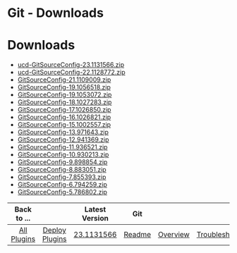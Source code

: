 
Git - Downloads
===============

# Downloads

- [ucd-GitSourceConfig-23.1131566.zip]()
- [ucd-GitSourceConfig-22.1128772.zip](https://raw.githubusercontent.com/UrbanCode/IBM-UCD-PLUGINS/main/files/GitSourceConfig/ucd-GitSourceConfig-22.1128772.zip)
- [GitSourceConfig-21.1109009.zip](https://raw.githubusercontent.com/UrbanCode/IBM-UCD-PLUGINS/main/files/GitSourceConfig/GitSourceConfig-21.1109009.zip)
- [GitSourceConfig-19.1056518.zip](https://raw.githubusercontent.com/UrbanCode/IBM-UCD-PLUGINS/main/files/GitSourceConfig/GitSourceConfig-19.1056518.zip)
- [GitSourceConfig-19.1053072.zip](https://raw.githubusercontent.com/UrbanCode/IBM-UCD-PLUGINS/main/files/GitSourceConfig/GitSourceConfig-19.1053072.zip)
- [GitSourceConfig-18.1027283.zip](https://raw.githubusercontent.com/UrbanCode/IBM-UCD-PLUGINS/main/files/GitSourceConfig/GitSourceConfig-18.1027283.zip)
- [GitSourceConfig-17.1026850.zip](https://raw.githubusercontent.com/UrbanCode/IBM-UCD-PLUGINS/main/files/GitSourceConfig/GitSourceConfig-17.1026850.zip)
- [GitSourceConfig-16.1026821.zip](https://raw.githubusercontent.com/UrbanCode/IBM-UCD-PLUGINS/main/files/GitSourceConfig/GitSourceConfig-16.1026821.zip)
- [GitSourceConfig-15.1002557.zip](https://raw.githubusercontent.com/UrbanCode/IBM-UCD-PLUGINS/main/files/GitSourceConfig/GitSourceConfig-15.1002557.zip)
- [GitSourceConfig-13.971643.zip](https://raw.githubusercontent.com/UrbanCode/IBM-UCD-PLUGINS/main/files/GitSourceConfig/GitSourceConfig-13.971643.zip)
- [GitSourceConfig-12.941369.zip](https://raw.githubusercontent.com/UrbanCode/IBM-UCD-PLUGINS/main/files/GitSourceConfig/GitSourceConfig-12.941369.zip)
- [GitSourceConfig-11.936521.zip](https://raw.githubusercontent.com/UrbanCode/IBM-UCD-PLUGINS/main/files/GitSourceConfig/GitSourceConfig-11.936521.zip)
- [GitSourceConfig-10.930213.zip](https://raw.githubusercontent.com/UrbanCode/IBM-UCD-PLUGINS/main/files/GitSourceConfig/GitSourceConfig-10.930213.zip)
- [GitSourceConfig-9.898854.zip](https://raw.githubusercontent.com/UrbanCode/IBM-UCD-PLUGINS/main/files/GitSourceConfig/GitSourceConfig-9.898854.zip)
- [GitSourceConfig-8.883051.zip](https://raw.githubusercontent.com/UrbanCode/IBM-UCD-PLUGINS/main/files/GitSourceConfig/GitSourceConfig-8.883051.zip)
- [GitSourceConfig-7.855393.zip](https://raw.githubusercontent.com/UrbanCode/IBM-UCD-PLUGINS/main/files/GitSourceConfig/GitSourceConfig-7.855393.zip)
- [GitSourceConfig-6.794259.zip](https://raw.githubusercontent.com/UrbanCode/IBM-UCD-PLUGINS/main/files/GitSourceConfig/GitSourceConfig-6.794259.zip)
- [GitSourceConfig-5.786802.zip](https://raw.githubusercontent.com/UrbanCode/IBM-UCD-PLUGINS/main/files/GitSourceConfig/GitSourceConfig-5.786802.zip)

|Back to ...||Latest Version|Git |||||
| :---: | :---: | :---: | :---: | :---: | :---: | :---: | :---: |
|[All Plugins](../../index.md)|[Deploy Plugins](../README.md)|[23.1131566]()|[Readme](README.md)|[Overview](overview.md)|[Troubleshooting](troubleshooting.md)|[Settings](settings.md)|[Usage](usage.md)|
